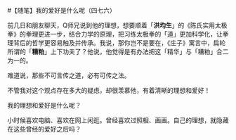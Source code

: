 #【随笔】我的爱好是什么呢（四七六）

前几日和朋友聊天，Q师兄说到他的理想，想要顺着「**洪均生**」的《陈氏实用太极拳》的拳理更进一步，结合力学的原理，把习练太极拳的「道」更加科学化，让拳理背后的哲学更容易触及并传承。我说，那你岂不是要在，《庄子》寓言中，扁轮所谓的「**糟粕**」上下功夫了？他说，他觉得是有办法把这「精华」与「糟粕」合二为一的。

难道说，那些不可言传之道，必有可传之法。

不管我对这个观点存在多大的疑虑，却很羡慕他，有着清晰的理想和爱好！

我的理想和爱好是什么呢？

小时候喜欢电脑、喜欢在网上闲逛。曾经喜欢过照相、画画。自己的理想，就隐藏在这些曾经的爱好之后吗？